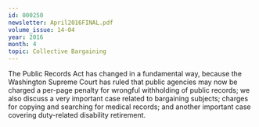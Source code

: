 ```yaml
---
id: 000250
newsletter: April2016FINAL.pdf
volume_issue: 14-04
year: 2016
month: 4
topic: Collective Bargaining
---
```


The Public Records Act has changed in a fundamental way, because the Washington Supreme Court has ruled that public agencies may now be charged a per-page penalty for wrongful withholding of public records; we also discuss a very important case related to bargaining subjects; charges for copying and searching for medical records; and another important case covering duty-related disability retirement.